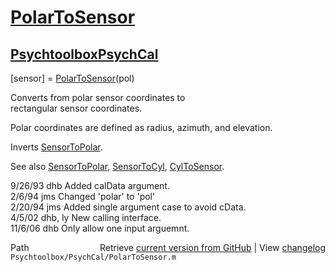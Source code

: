 # [PolarToSensor](PolarToSensor)
## [Psychtoolbox](Psychtoolbox)[PsychCal](PsychCal)

[sensor] = [PolarToSensor](PolarToSensor)(pol)  
  
Converts from polar sensor coordinates to  
rectangular sensor coordinates.  
  
Polar coordinates are defined as radius, azimuth, and elevation.  
  
Inverts [SensorToPolar](SensorToPolar).  
  
See also [SensorToPolar](SensorToPolar), [SensorToCyl](SensorToCyl), [CylToSensor](CylToSensor).  
  
9/26/93    dhb   Added calData argument.  
2/6/94     jms   Changed 'polar' to 'pol'  
2/20/94    jms   Added single argument case to avoid cData.  
4/5/02     dhb, ly  New calling interface.  
11/6/06    dhb   Only allow one input arguemnt.  




<div class="code_header" style="text-align:right;">
  <span style="float:left;">Path&nbsp;&nbsp;</span> <span class="counter">Retrieve <a href=
  "https://raw.github.com/Psychtoolbox-3/Psychtoolbox-3/beta/Psychtoolbox/PsychCal/PolarToSensor.m">current version from GitHub</a> | View <a href=
  "https://github.com/Psychtoolbox-3/Psychtoolbox-3/commits/beta/Psychtoolbox/PsychCal/PolarToSensor.m">changelog</a></span>
</div>
<div class="code">
  <code>Psychtoolbox/PsychCal/PolarToSensor.m</code>
</div>

